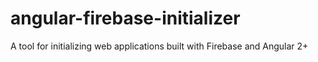 # angular-firebase-initializer
A tool for initializing web applications built with Firebase and Angular 2+

